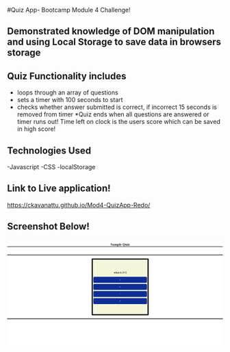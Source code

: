 #Quiz App- Bootcamp Module 4 Challenge!

## Demonstrated knowledge of DOM manipulation and using Local Storage to save data in browsers storage

## Quiz Functionality includes
* loops through an array of questions 
* sets a timer with 100 seconds to start
* checks whether answer submitted is correct, if incorrect 15 seconds is removed from timer
*Quiz ends when all questions are answered or timer runs out! Time left on clock is the users score which can be saved in high score!

## Technologies Used
-Javascript
-CSS
-localStorage

## Link to Live application!
https://ckavanattu.github.io/Mod4-QuizApp-Redo/

## Screenshot Below! 
![Sample Website](Image.png)
